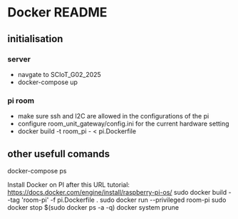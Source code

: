# Docker README

## initialisation
### server
- navgate to SCIoT_G02_2025
- docker-compose up

### pi room
- make sure ssh and I2C are allowed in the configurations of the pi
- configure room_unit_gateway/config.ini for the current hardware setting
- docker build -t room_pi - < pi.Dockerfile

## other usefull comands
docker-compose ps

Install Docker on PI after this URL tutorial:
https://docs.docker.com/engine/install/raspberry-pi-os/
sudo docker build --tag 'room-pi' -f pi.Dockerfile .
sudo docker run --privileged room-pi
sudo docker stop $(sudo docker ps -a -q)
docker system prune
